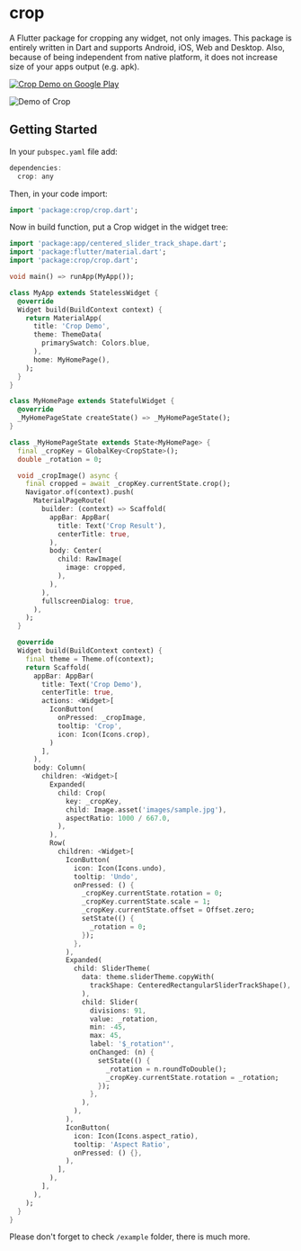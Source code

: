# crop

A Flutter package for cropping any widget, not only images. This package is entirely written in Dart and supports Android, iOS, Web and Desktop. Also, because of being independent from native platform, it does not increase size of your apps output (e.g. apk).

[![Crop Demo on Google Play](../doc/google-play-badge.png)](https://play.google.com/store/apps/details?id=dev.pub.crop.app)

![Demo of Crop](../doc/demo1.gif)

## Getting Started

In your `pubspec.yaml` file add:

```dart
dependencies:
  crop: any
```
Then, in your code import:
```dart
import 'package:crop/crop.dart';
```
Now in build function, put a Crop widget in the widget tree:

```dart
import 'package:app/centered_slider_track_shape.dart';
import 'package:flutter/material.dart';
import 'package:crop/crop.dart';

void main() => runApp(MyApp());

class MyApp extends StatelessWidget {
  @override
  Widget build(BuildContext context) {
    return MaterialApp(
      title: 'Crop Demo',
      theme: ThemeData(
        primarySwatch: Colors.blue,
      ),
      home: MyHomePage(),
    );
  }
}

class MyHomePage extends StatefulWidget {
  @override
  _MyHomePageState createState() => _MyHomePageState();
}

class _MyHomePageState extends State<MyHomePage> {
  final _cropKey = GlobalKey<CropState>();
  double _rotation = 0;

  void _cropImage() async {
    final cropped = await _cropKey.currentState.crop();
    Navigator.of(context).push(
      MaterialPageRoute(
        builder: (context) => Scaffold(
          appBar: AppBar(
            title: Text('Crop Result'),
            centerTitle: true,
          ),
          body: Center(
            child: RawImage(
              image: cropped,
            ),
          ),
        ),
        fullscreenDialog: true,
      ),
    );
  }

  @override
  Widget build(BuildContext context) {
    final theme = Theme.of(context);
    return Scaffold(
      appBar: AppBar(
        title: Text('Crop Demo'),
        centerTitle: true,
        actions: <Widget>[
          IconButton(
            onPressed: _cropImage,
            tooltip: 'Crop',
            icon: Icon(Icons.crop),
          )
        ],
      ),
      body: Column(
        children: <Widget>[
          Expanded(
            child: Crop(
              key: _cropKey,
              child: Image.asset('images/sample.jpg'),
              aspectRatio: 1000 / 667.0,
            ),
          ),
          Row(
            children: <Widget>[
              IconButton(
                icon: Icon(Icons.undo),
                tooltip: 'Undo',
                onPressed: () {
                  _cropKey.currentState.rotation = 0;
                  _cropKey.currentState.scale = 1;
                  _cropKey.currentState.offset = Offset.zero;
                  setState(() {
                    _rotation = 0;
                  });
                },
              ),
              Expanded(
                child: SliderTheme(
                  data: theme.sliderTheme.copyWith(
                    trackShape: CenteredRectangularSliderTrackShape(),
                  ),
                  child: Slider(
                    divisions: 91,
                    value: _rotation,
                    min: -45,
                    max: 45,
                    label: '$_rotation°',
                    onChanged: (n) {
                      setState(() {
                        _rotation = n.roundToDouble();
                        _cropKey.currentState.rotation = _rotation;
                      });
                    },
                  ),
                ),
              ),
              IconButton(
                icon: Icon(Icons.aspect_ratio),
                tooltip: 'Aspect Ratio',
                onPressed: () {},
              ),
            ],
          ),
        ],
      ),
    );
  }
}
```

Please don't forget to check ```/example``` folder, there is much more.

